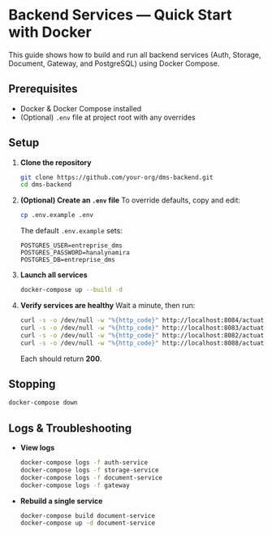 # Backend Services — Quick Start with Docker

This guide shows how to build and run all backend services (Auth, Storage, Document, Gateway, and PostgreSQL) using Docker Compose.

## Prerequisites

* Docker & Docker Compose installed
* (Optional) `.env` file at project root with any overrides

## Setup

1. **Clone the repository**

   ```bash
   git clone https://github.com/your-org/dms-backend.git
   cd dms-backend
   ```

2. **(Optional) Create an `.env` file**
   To override defaults, copy and edit:

   ```bash
   cp .env.example .env
   ```

   The default `.env.example` sets:

   ```env
   POSTGRES_USER=entreprise_dms
   POSTGRES_PASSWORD=hanalynamira
   POSTGRES_DB=entreprise_dms
   ```

3. **Launch all services**

   ```bash
   docker-compose up --build -d
   ```

4. **Verify services are healthy**
   Wait a minute, then run:

   ```bash
   curl -s -o /dev/null -w "%{http_code}" http://localhost:8084/actuator/health   # Auth
   curl -s -o /dev/null -w "%{http_code}" http://localhost:8083/actuator/health   # Storage
   curl -s -o /dev/null -w "%{http_code}" http://localhost:8082/actuator/health   # Document
   curl -s -o /dev/null -w "%{http_code}" http://localhost:8088/actuator/health   # Gateway
   ```

   Each should return **200**.

## Stopping

```bash
docker-compose down
```

## Logs & Troubleshooting

* **View logs**

  ```bash
  docker-compose logs -f auth-service
  docker-compose logs -f storage-service
  docker-compose logs -f document-service
  docker-compose logs -f gateway
  ```
* **Rebuild a single service**

  ```bash
  docker-compose build document-service
  docker-compose up -d document-service
  ```


